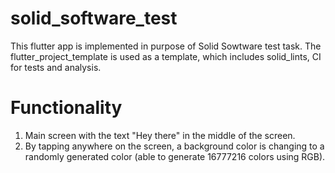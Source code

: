 # solid_software_test
This flutter app is implemented in purpose of Solid Sowtware test task.
The flutter_project_template is used as a template, which includes solid_lints, CI for tests and analysis.


# Functionality
1. Main screen with the text "Hey there" in the middle of the screen.
2. By tapping anywhere on the screen, a background color is changing to a randomly generated color (able to generate 16777216 colors using RGB).
